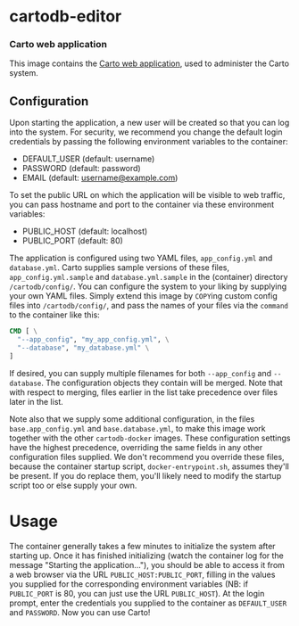 # cartodb-editor
### Carto web application

This image contains the [Carto web application](https://github.com/CartoDB/cartodb), used to administer the Carto system.

## Configuration

Upon starting the application, a new user will be created so that you can log into the system. For security, we recommend you change the default login credentials by passing the following environment variables to the container:
- DEFAULT_USER (default: username)
- PASSWORD (default: password)
- EMAIL (default: username@example.com)

To set the public URL on which the application will be visible to web traffic, you can pass hostname and port to the container via these environment variables:
- PUBLIC_HOST (default: localhost)
- PUBLIC_PORT (default: 80)

The application is configured using two YAML files, `app_config.yml` and `database.yml`. Carto supplies sample versions of these files, `app_config.yml.sample` and `database.yml.sample` in the (container) directory `/cartodb/config/`. You can configure the system to your liking by supplying your own YAML files. Simply extend this image by `COPY`ing custom config files into `/cartodb/config/`,
and pass the names of your files via the `command` to the container like this:

```dockerfile
CMD [ \
  "--app_config", "my_app_config.yml", \
  "--database", "my_database.yml" \
]
```

If desired, you can supply multiple filenames for both `--app_config` and `--database`. The configuration objects they contain will be merged. Note that with respect to merging, files earlier in the list take precedence over files later in the list.

Note also that we supply some additional configuration, in the files `base.app_config.yml` and `base.database.yml`, to make this image work together with the other `cartodb-docker` images. These configuration settings have the highest precedence, overriding the same fields in any other configuration files supplied. We don't recommend you override these files, because the container startup script, `docker-entrypoint.sh`, assumes they'll be present. If you do replace them, you'll likely need to modify the startup script too or else supply your own.

# Usage

The container generally takes a few minutes to initialize the system after starting up. Once it has finished initializing (watch the container log for the message "Starting the application..."), you should be able to access it from a web browser via the URL `PUBLIC_HOST:PUBLIC_PORT`, filling in the values you supplied for the corresponding environment variables (NB: if `PUBLIC_PORT` is 80, you can just use the URL `PUBLIC_HOST`). At the login prompt, enter the credentials you supplied to the container as `DEFAULT_USER` and `PASSWORD`. Now you can use Carto!
